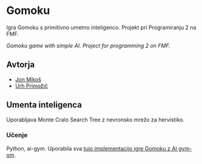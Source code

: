 # Gomoku
Igra Gomoku s primitivno umetno inteligenco. Projekt pri Programiranju 2 na FMF.


_Gomoku game with simple AI. Project for programming 2  on FMF._

## Avtorja
- [Jon Mikoš](https://github.com/MikosJon)
- [Urh Primožič](https://github.com/urhprimozic/)

## Umenta inteligenca

Uporabljava Monte Cralo Search Tree z nevronsko mrežo za hervistiko. 

### Učenje
Python, ai-gym.
Uporabila sva [tujo implementacijo igre Gomoku z AI gym-om](https://github.com/rockingdingo/gym-gomoku).